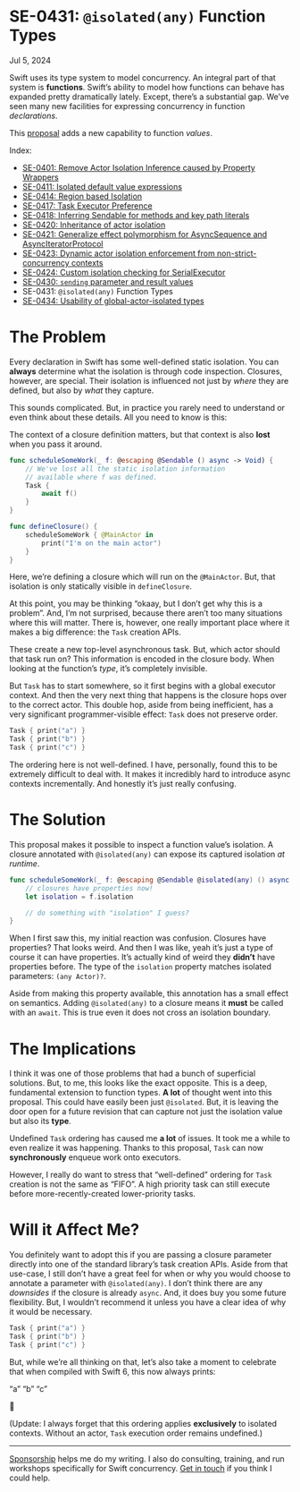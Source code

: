 # SE-0431: `@isolated(any)` Function Types

Jul 5, 2024

Swift uses its type system to model concurrency. An integral part of that system is **functions**. Swift’s ability to model how functions can behave has expanded pretty dramatically lately. Except, there’s a substantial gap. We’ve seen many new facilities for expressing concurrency in function *declarations*.

This [proposal](https://github.com/swiftlang/swift-evolution/blob/main/proposals/0431-isolated-any-functions.md) adds a new capability to function *values*.

Index:

*   [SE-0401: Remove Actor Isolation Inference caused by Property Wrappers](concurrency-swift-6-se-401)
*   [SE-0411: Isolated default value expressions](concurrency-swift-6-se-411)
*   [SE-0414: Region based Isolation](concurrency-swift-6-se-0414)
*   [SE-0417: Task Executor Preference](concurrency-swift-6-se-0417)
*   [SE-0418: Inferring Sendable for methods and key path literals](concurrency-swift-6-se-0418)
*   [SE-0420: Inheritance of actor isolation](concurrency-swift-6-se-0420)
*   [SE-0421: Generalize effect polymorphism for AsyncSequence and AsyncIteratorProtocol](concurrency-swift-6-se-0421)
*   [SE-0423: Dynamic actor isolation enforcement from non-strict-concurrency contexts](concurrency-swift-6-se-0423)
*   [SE-0424: Custom isolation checking for SerialExecutor](concurrency-swift-6-se-0424)
*   [SE-0430: `sending` parameter and result values](concurrency-swift-6-se-0430)
*   SE-0431: `@isolated(any)` Function Types
*   [SE-0434: Usability of global-actor-isolated types](concurrency-swift-6-se-0434)

# The Problem

Every declaration in Swift has some well-defined static isolation. You can **always** determine what the isolation is through code inspection. Closures, however, are special. Their isolation is influenced not just by *where* they are defined, but also by *what* they capture.

This sounds complicated. But, in practice you rarely need to understand or even think about these details. All you need to know is this:

The context of a closure definition matters, but that context is also **lost** when you pass it around.

```swift
func scheduleSomeWork(_ f: @escaping @Sendable () async -> Void) {
	// We've lost all the static isolation information
	// available where f was defined.
	Task {
		await f()
	}
}

func defineClosure() {
	scheduleSomeWork { @MainActor in
		print("I'm on the main actor")
	}
}
```

Here, we’re defining a closure which will run on the `@MainActor`. But, that isolation is only statically visible in `defineClosure`.

At this point, you may be thinking “okaay, but I don’t get why this is a problem”. And, I’m not surprised, because there aren’t too many situations where this will matter. There is, however, one really important place where it makes a big difference: the `Task` creation APIs.

These create a new top-level asynchronous task. But, which actor should that task run on? This information is encoded in the closure body. When looking at the function’s *type*, it’s completely invisible.

But `Task` has to start somewhere, so it first begins with a global executor context. And then the very next thing that happens is the closure hops over to the correct actor. This double hop, aside from being inefficient, has a very significant programmer-visible effect: `Task` does not preserve order.

```swift
Task { print("a") }
Task { print("b") }
Task { print("c") }
```

The ordering here is not well-defined. I have, personally, found this to be extremely difficult to deal with. It makes it incredibly hard to introduce async contexts incrementally. And honestly it’s just really confusing.

# The Solution

This proposal makes it possible to inspect a function value’s isolation. A closure annotated with `@isolated(any)` can expose its captured isolation *at runtime*.

```swift
func scheduleSomeWork(_ f: @escaping @Sendable @isolated(any) () async -> Void) {
	// closures have properties now!
	let isolation = f.isolation

	// do something with "isolation" I guess?
}
```

When I first saw this, my initial reaction was confusion. Closures have properties? That looks weird. And then I was like, yeah it’s just a type of course it can have properties. It’s actually kind of weird they **didn’t** have properties before. The type of the `isolation` property matches isolated parameters: `(any Actor)?`.

Aside from making this property available, this annotation has a small effect on semantics. Adding `@isolated(any)` to a closure means it **must** be called with an `await`. This is true even it does not cross an isolation boundary.

# The Implications

I think it was one of those problems that had a bunch of superficial solutions. But, to me, this looks like the exact opposite. This is a deep, fundamental extension to function types. **A lot** of thought went into this proposal. This could have easily been just `@isolated`. But, it is leaving the door open for a future revision that can capture not just the isolation value but also its **type**.

Undefined `Task` ordering has caused me **a lot** of issues. It took me a while to even realize it was happening. Thanks to this proposal, `Task` can now **synchronously** enqueue work onto executors.

However, I really do want to stress that “well-defined” ordering for `Task` creation is not the same as “FIFO”. A high priority task can still execute before more-recently-created lower-priority tasks.

# Will it Affect Me?

You definitely want to adopt this if you are passing a closure parameter directly into one of the standard library’s task creation APIs. Aside from that use-case, I still don’t have a great feel for when or why you would choose to annotate a parameter with `@isolated(any)`. I don’t think there are any *downsides* if the closure is already `async`. And, it does buy you some future flexibility. But, I wouldn’t recommend it unless you have a clear idea of why it would be necessary.

```swift
Task { print("a") }
Task { print("b") }
Task { print("c") }
```

But, while we’re all thinking on that, let’s also take a moment to celebrate that when compiled with Swift 6, this now always prints:

“a”
“b”
“c”

🎉

(Update: I always forget that this ordering applies **exclusively** to isolated contexts. Without an actor, `Task` execution order remains undefined.)

---
[Sponsorship](https://github.com/sponsors/mattmassicotte) helps me do my writing. I also do consulting, training, and run workshops specifically for Swift concurrency. [Get in touch](/about) if you think I could help.
